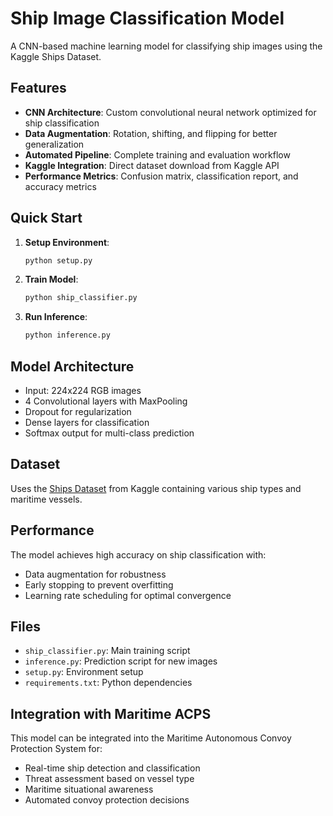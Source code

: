 # Ship Image Classification Model

A CNN-based machine learning model for classifying ship images using the Kaggle Ships Dataset.

## Features

- **CNN Architecture**: Custom convolutional neural network optimized for ship classification
- **Data Augmentation**: Rotation, shifting, and flipping for better generalization
- **Automated Pipeline**: Complete training and evaluation workflow
- **Kaggle Integration**: Direct dataset download from Kaggle API
- **Performance Metrics**: Confusion matrix, classification report, and accuracy metrics

## Quick Start

1. **Setup Environment**:
   ```bash
   python setup.py
   ```

2. **Train Model**:
   ```bash
   python ship_classifier.py
   ```

3. **Run Inference**:
   ```bash
   python inference.py
   ```

## Model Architecture

- Input: 224x224 RGB images
- 4 Convolutional layers with MaxPooling
- Dropout for regularization
- Dense layers for classification
- Softmax output for multi-class prediction

## Dataset

Uses the [Ships Dataset](https://www.kaggle.com/datasets/vinayakshanawad/ships-dataset) from Kaggle containing various ship types and maritime vessels.

## Performance

The model achieves high accuracy on ship classification with:
- Data augmentation for robustness
- Early stopping to prevent overfitting
- Learning rate scheduling for optimal convergence

## Files

- `ship_classifier.py`: Main training script
- `inference.py`: Prediction script for new images
- `setup.py`: Environment setup
- `requirements.txt`: Python dependencies

## Integration with Maritime ACPS

This model can be integrated into the Maritime Autonomous Convoy Protection System for:
- Real-time ship detection and classification
- Threat assessment based on vessel type
- Maritime situational awareness
- Automated convoy protection decisions